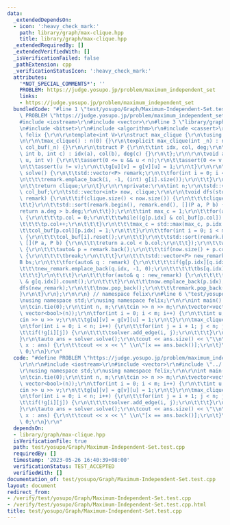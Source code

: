 ```yaml
---
data:
  _extendedDependsOn:
  - icon: ':heavy_check_mark:'
    path: library/graph/max-clique.hpp
    title: library/graph/max-clique.hpp
  _extendedRequiredBy: []
  _extendedVerifiedWith: []
  _isVerificationFailed: false
  _pathExtension: cpp
  _verificationStatusIcon: ':heavy_check_mark:'
  attributes:
    '*NOT_SPECIAL_COMMENTS*': ''
    PROBLEM: https://judge.yosupo.jp/problem/maximum_independent_set
    links:
    - https://judge.yosupo.jp/problem/maximum_independent_set
  bundledCode: "#line 1 \"test/yosupo/Graph/Maximum-Independent-Set.test.cpp\"\n#define\
    \ PROBLEM \"https://judge.yosupo.jp/problem/maximum_independent_set\"\r\n\r\n\
    #include <iostream>\r\n#include <vector>\r\n#line 3 \"library/graph/max-clique.hpp\"\
    \n#include <bitset>\r\n#include <algorithm>\r\n#include <cassert>\r\n\r\nnamespace\
    \ felix {\r\n\r\ntemplate<int V>\r\nstruct max_clique {\r\n\tusing B = std::bitset<V>;\r\
    \n\r\n\tmax_clique() : n(0) {}\r\n\texplicit max_clique(int _n) : n(_n), g(_n),\
    \ col_buf(_n) {}\r\n\r\n\tstruct P {\r\n\t\tint idx, col, deg;\r\n\t\tP(int a,\
    \ int b, int c) : idx(a), col(b), deg(c) {}\r\n\t};\r\n\r\n\tvoid add_edge(int\
    \ u, int v) {\r\n\t\tassert(0 <= u && u < n);\r\n\t\tassert(0 <= v && v < n);\r\
    \n\t\tassert(u != v);\r\n\t\tg[u][v] = g[v][u] = 1;\r\n\t}\r\n\r\n\tstd::vector<int>\
    \ solve() {\r\n\t\tstd::vector<P> remark;\r\n\t\tfor(int i = 0; i < n; i++) {\r\
    \n\t\t\tremark.emplace_back(i, -1, (int) g[i].size());\r\n\t\t}\r\n\t\tdfs(remark);\r\
    \n\t\treturn clique;\r\n\t}\r\n\r\nprivate:\r\n\tint n;\r\n\tstd::vector<B> g,\
    \ col_buf;\r\n\tstd::vector<int> now, clique;\r\n\r\n\tvoid dfs(std::vector<P>&\
    \ remark) {\r\n\t\tif(clique.size() < now.size()) {\r\n\t\t\tclique = now;\r\n\
    \t\t}\r\n\t\tstd::sort(remark.begin(), remark.end(), [](P a, P b) {\r\n\t\t\t\
    return a.deg > b.deg;\r\n\t\t});\r\n\t\tint max_c = 1;\r\n\t\tfor(auto& p : remark)\
    \ {\r\n\t\t\tp.col = 0;\r\n\t\t\twhile((g[p.idx] & col_buf[p.col]).any()) {\r\n\
    \t\t\t\tp.col++;\r\n\t\t\t}\r\n\t\t\tmax_c = std::max(max_c, p.idx + 1);\r\n\t\
    \t\tcol_buf[p.col][p.idx] = 1;\r\n\t\t}\r\n\t\tfor(int i = 0; i < max_c; i++)\
    \ {\r\n\t\t\tcol_buf[i].reset();\r\n\t\t}\r\n\t\tstd::sort(remark.begin(), remark.end(),\
    \ [](P a, P b) {\r\n\t\t\treturn a.col < b.col;\r\n\t\t});\r\n\t\twhile(!remark.empty())\
    \ {\r\n\t\t\tauto& p = remark.back();\r\n\t\t\tif(now.size() + p.col + 1 <= clique.size())\
    \ {\r\n\t\t\t\tbreak;\r\n\t\t\t}\r\n\t\t\tstd::vector<P> new_remark;\r\n\t\t\t\
    B bs;\r\n\t\t\tfor(auto& q : remark) {\r\n\t\t\t\tif(g[p.idx][q.idx]) {\r\n\t\t\
    \t\t\tnew_remark.emplace_back(q.idx, -1, 0);\r\n\t\t\t\t\tbs[q.idx] = 1;\r\n\t\
    \t\t\t}\r\n\t\t\t}\r\n\t\t\tfor(auto& q : new_remark) {\r\n\t\t\t\tq.deg = (bs\
    \ & g[q.idx]).count();\r\n\t\t\t}\r\n\t\t\tnow.emplace_back(p.idx);\r\n\t\t\t\
    dfs(new_remark);\r\n\t\t\tnow.pop_back();\r\n\t\t\tremark.pop_back();\r\n\t\t\
    }\r\n\t}\r\n};\r\n\r\n} // namespace felix\r\n#line 6 \"test/yosupo/Graph/Maximum-Independent-Set.test.cpp\"\
    \nusing namespace std;\r\nusing namespace felix;\r\n\r\nint main() {\r\n\tios::sync_with_stdio(false);\r\
    \n\tcin.tie(0);\r\n\tint n, m;\r\n\tcin >> n >> m;\r\n\tvector<vector<bool>> g(n,\
    \ vector<bool>(n));\r\n\tfor(int i = 0; i < m; i++) {\r\n\t\tint u, v;\r\n\t\t\
    cin >> u >> v;\r\n\t\tg[u][v] = g[v][u] = 1;\r\n\t}\r\n\tmax_clique<40> solver(n);\r\
    \n\tfor(int i = 0; i < n; i++) {\r\n\t\tfor(int j = i + 1; j < n; j++) {\r\n\t\
    \t\tif(!g[i][j]) {\r\n\t\t\t\tsolver.add_edge(i, j);\r\n\t\t\t}\r\n\t\t}\r\n\t\
    }\r\n\tauto ans = solver.solve();\r\n\tcout << ans.size() << \"\\n\";\r\n\tfor(auto\
    \ x : ans) {\r\n\t\tcout << x << \" \\n\"[x == ans.back()];\r\n\t}\r\n\treturn\
    \ 0;\r\n}\r\n"
  code: "#define PROBLEM \"https://judge.yosupo.jp/problem/maximum_independent_set\"\
    \r\n\r\n#include <iostream>\r\n#include <vector>\r\n#include \"../../../library/graph/max-clique.hpp\"\
    \r\nusing namespace std;\r\nusing namespace felix;\r\n\r\nint main() {\r\n\tios::sync_with_stdio(false);\r\
    \n\tcin.tie(0);\r\n\tint n, m;\r\n\tcin >> n >> m;\r\n\tvector<vector<bool>> g(n,\
    \ vector<bool>(n));\r\n\tfor(int i = 0; i < m; i++) {\r\n\t\tint u, v;\r\n\t\t\
    cin >> u >> v;\r\n\t\tg[u][v] = g[v][u] = 1;\r\n\t}\r\n\tmax_clique<40> solver(n);\r\
    \n\tfor(int i = 0; i < n; i++) {\r\n\t\tfor(int j = i + 1; j < n; j++) {\r\n\t\
    \t\tif(!g[i][j]) {\r\n\t\t\t\tsolver.add_edge(i, j);\r\n\t\t\t}\r\n\t\t}\r\n\t\
    }\r\n\tauto ans = solver.solve();\r\n\tcout << ans.size() << \"\\n\";\r\n\tfor(auto\
    \ x : ans) {\r\n\t\tcout << x << \" \\n\"[x == ans.back()];\r\n\t}\r\n\treturn\
    \ 0;\r\n}\r\n"
  dependsOn:
  - library/graph/max-clique.hpp
  isVerificationFile: true
  path: test/yosupo/Graph/Maximum-Independent-Set.test.cpp
  requiredBy: []
  timestamp: '2023-05-26 16:40:39+08:00'
  verificationStatus: TEST_ACCEPTED
  verifiedWith: []
documentation_of: test/yosupo/Graph/Maximum-Independent-Set.test.cpp
layout: document
redirect_from:
- /verify/test/yosupo/Graph/Maximum-Independent-Set.test.cpp
- /verify/test/yosupo/Graph/Maximum-Independent-Set.test.cpp.html
title: test/yosupo/Graph/Maximum-Independent-Set.test.cpp
---
```

